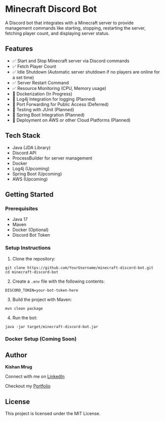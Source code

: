 # Minecraft Discord Bot

A Discord bot that integrates with a Minecraft server to provide management commands like starting, stopping, restarting the server, fetching player count, and displaying server status.

## Features

- ✅ Start and Stop Minecraft server via Discord commands
- ✅ Fetch Player Count
- ✅ Idle Shutdown (Automatic server shutdown if no players are online for a set time)
- ✅ Server Restart Command
- ✅ Resource Monitoring (CPU, Memory usage)
- 🔄 Dockerization (In Progress)
- 🔄 Log4j Integration for logging (Planned)
- 🔄 Port Forwarding for Public Access (Deferred)
- 🔄 Testing with JUnit (Planned)
- 🔄 Spring Boot Integration (Planned)
- 🔄 Deployment on AWS or other Cloud Platforms (Planned)

## Tech Stack

- Java (JDA Library)
- Discord API
- ProcessBuilder for server management
- Docker
- Log4j (Upcoming)
- Spring Boot (Upcoming)
- AWS (Upcoming)

## Getting Started

### Prerequisites
- Java 17
- Maven
- Docker (Optional)
- Discord Bot Token

### Setup Instructions
1. Clone the repository:
```
git clone https://github.com/YourUsername/minecraft-discord-bot.git
cd minecraft-discord-bot
```

2. Create a `.env` file with the following contents:
```
DISCORD_TOKEN=your-bot-token-here
```

3. Build the project with Maven:
```
mvn clean package
```

4. Run the bot:
```
java -jar target/minecraft-discord-bot.jar
```

### Docker Setup (Coming Soon) 

## Author
**Kishan Mrug**

Connect with me on [LinkedIn](https://www.linkedin.com/in/kishan-mrug/)

Checkout my [Portfolio](https://kishanmrug.dev/)

## License

This project is licensed under the MIT License.
